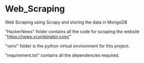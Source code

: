 # Web_Scraping
Web Scraping using Scrapy and storing the data in MongoDB

"HackerNews" folder contains all the code for scraping the website "https://news.ycombinator.com/"

"venv" folder is the python virtual environment for this project.

"requirement.txt" contains all the dependencies required.
